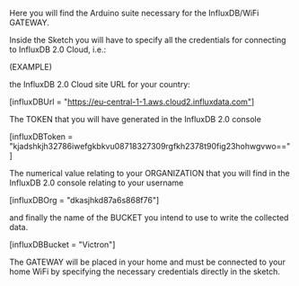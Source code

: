 Here you will find the Arduino suite necessary for the InfluxDB/WiFi GATEWAY.

Inside the Sketch you will have to specify all the credentials for connecting to InfluxDB 2.0 Cloud, i.e.:

(EXAMPLE)

the InfluxDB 2.0 Cloud site URL for your country:

[influxDBUrl = "https://eu-central-1-1.aws.cloud2.influxdata.com"]

The TOKEN that you will have generated in the InfluxDB 2.0 console

[influxDBToken = "kjadshkjh32786iwefgkbkvu08718327309rgfkh2378t90fig23hohwgvwo=="]

The numerical value relating to your ORGANIZATION that you will find in the InfluxDB 2.0 console relating to your username

[influxDBOrg = "dkasjhkd87a6s868f76"]

and finally the name of the BUCKET you intend to use to write the collected data.

[influxDBBucket = "Victron"]

The GATEWAY will be placed in your home and must be connected to your home WiFi by specifying the necessary credentials directly in the sketch.
